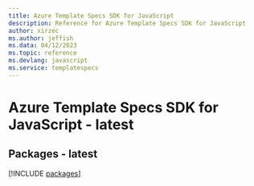 ```yaml
---
title: Azure Template Specs SDK for JavaScript
description: Reference for Azure Template Specs SDK for JavaScript
author: xirzec
ms.author: jeffish
ms.data: 04/12/2023
ms.topic: reference
ms.devlang: javascript
ms.service: templatespecs
---
```

# Azure Template Specs SDK for JavaScript - latest
## Packages - latest
[!INCLUDE [packages](template-specs-index.md)]
